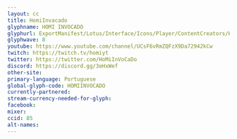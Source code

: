 ```yaml
---
layout: cc
title: HomiInvacado
glyphname: HOMI INVOCADO
glyphurl: ExportManifest/Lotus/Interface/Icons/Player/ContentCreators/HomiInvocado.png
glyphwave: 8
youtube: https://www.youtube.com/channel/UCsF6vRmZQFzX9Da72942kCw
twitch: https://twitch.tv/homiyt
twitter: https://twitter.com/HoMiInVoCaDo
discord: https://discord.gg/3eHxWef
other-site:
primary-language: Portuguese
global-glyph-code: HOMIINVOCADO
currently-partnered:
stream-currency-needed-for-glyph:
facebook:
mixer:
ccid: 85
alt-names:
---
```

